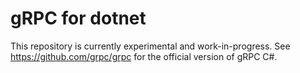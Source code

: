 # gRPC for dotnet

This repository is currently experimental and work-in-progress.
See https://github.com/grpc/grpc for the official version of gRPC C#.
